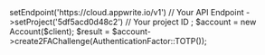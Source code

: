 <?php

use Appwrite\Client;
use Appwrite\Services\Account;
use Appwrite\Enums\AuthenticationFactor;

$client = new Client();

$client
    ->setEndpoint('https://cloud.appwrite.io/v1') // Your API Endpoint
    ->setProject('5df5acd0d48c2') // Your project ID
;

$account = new Account($client);

$result = $account->create2FAChallenge(AuthenticationFactor::TOTP());